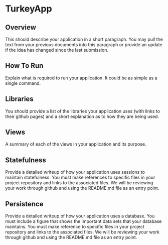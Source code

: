 # TurkeyApp
## Overview
This should describe your application in a short paragraph. You may pull the text from your previous documents into this paragraph or provide an update if the idea has changed since the last submission.
## How To Run
Explain what is required to run your application. It could be as simple as a single command.
## Libraries
You should provide a list of the libraries your application uses (with links to their github pages) and a short explanation as to how they are being used.
## Views
A summary of each of the views in your application and its purpose.
## Statefulness
Provide a detailed writeup of how your application uses sessions to maintain statefulness. You must make references to specific files in your project repository and links to the associated files. We will be reviewing your work through github and using the README.md file as an entry point.
## Persistence
Provide a detailed writeup of how your application uses a database. You must include a figure that shows the important data sets that your database maintains. You must make reference to specific files in your project repository and links to the associated files. We will be reviewing your work through github and using the README.md file as an entry point.
